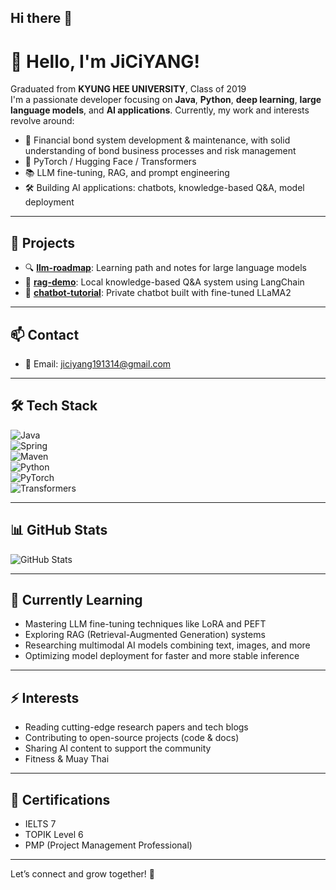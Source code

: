 ## Hi there 👋
# 👋 Hello, I'm JiCiYANG!

Graduated from **KYUNG HEE UNIVERSITY**, Class of 2019  
I'm a passionate developer focusing on **Java**, **Python**, **deep learning**, **large language models**, and **AI applications**. Currently, my work and interests revolve around:

- 🏦 Financial bond system development & maintenance, with solid understanding of bond business processes and risk management  
- 🤖 PyTorch / Hugging Face / Transformers  
- 📚 LLM fine-tuning, RAG, and prompt engineering  
- 🛠️ Building AI applications: chatbots, knowledge-based Q&A, model deployment  

---

## 🚀 Projects

- 🔍 **[llm-roadmap](https://github.com/JiCiYANG/llm-roadmap)**: Learning path and notes for large language models  
- 🧠 **[rag-demo](https://github.com/JiCiYANG/rag-demo)**: Local knowledge-based Q&A system using LangChain  
- 💬 **[chatbot-tutorial](https://github.com/JiCiYANG/chatbot-tutorial)**: Private chatbot built with fine-tuned LLaMA2  

---

## 📫 Contact

- 📧 Email: jiciyang191314@gmail.com  

---

## 🛠️ Tech Stack

![Java](https://img.shields.io/badge/Java-007396?logo=java&logoColor=white)  
![Spring](https://img.shields.io/badge/Spring-6DB33F?logo=spring&logoColor=white)  
![Maven](https://img.shields.io/badge/Maven-C71A36?logo=apachemaven&logoColor=white)  
![Python](https://img.shields.io/badge/Python-3776AB?logo=python&logoColor=white)  
![PyTorch](https://img.shields.io/badge/PyTorch-EE4C2C?logo=pytorch&logoColor=white)  
![Transformers](https://img.shields.io/badge/🤗_Transformers-FF6B6B?style=flat-square)  

---

## 📊 GitHub Stats

![GitHub Stats](https://github-readme-stats.vercel.app/api?username=JiCiYANG&show_icons=true&theme=tokyonight)

---

## 🌱 Currently Learning

- Mastering LLM fine-tuning techniques like LoRA and PEFT  
- Exploring RAG (Retrieval-Augmented Generation) systems  
- Researching multimodal AI models combining text, images, and more  
- Optimizing model deployment for faster and more stable inference  

---

## ⚡ Interests

- Reading cutting-edge research papers and tech blogs  
- Contributing to open-source projects (code & docs)  
- Sharing AI content to support the community  
- Fitness & Muay Thai  

---

## 📜 Certifications

- IELTS 7  
- TOPIK Level 6  
- PMP (Project Management Professional)  

---

Let’s connect and grow together! 🚀
